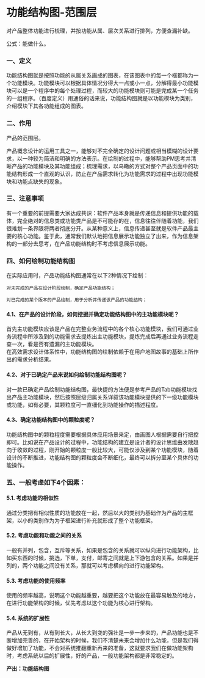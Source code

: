 # 功能结构图-范围层

对产品整体功能进行梳理，并按功能从属、层次关系进行排列，方便查漏补缺。

公式：能做什么。

<a name="GuftZ"></a>
### 一、定义
功能结构图就是按照功能的从属关系画成的图表，在该图表中的每一个框都称为一个功能模块。功能模块可以根据具体情况分得大一点或小一点，分解得最小功能模块可以是一个程序中的每个处理过程，而较大的功能模块则可能是完成某一个任务的一组程序。（百度定义）用通俗的话来说，功能结构图就是以功能模块为类别，介绍模块下其各功能组成的图表。

<a name="D1ct6"></a>
### 二、作用
产品的范围层。

产品概念设计的运用工具之一，能够对不完全确定的设计问题或相当模糊的设计要求，以一种较为简洁和明确的方法表示。在绘制的过程中，能够帮助PM思考并清晰产品的功能模块及其功能组成；梳理需求，以鸟瞰的方式对整个产品页面中的功能结构形成一个直观的认识，防止在产品需求转化为功能需求的过程中出现功能模块和功能点缺失的现象。

<a name="RH9VU"></a>
### 三、注意事项
有一个重要的前提需要大家达成共识：软件产品本身就是传递信息和提供功能的载体，完全绝对的信息类或功能类产品是不可能存的在，信息往往伴随着功能，我们很难划一条界限将两者彻底分开。从某种意义上，信息传递甚至就是软件产品最主要的核心功能。鉴于此，通常我们默认地把信息展示功能独立了出来，作为信息架构的一部分去思考，在产品功能结构时不考虑信息展示功能。

<a name="8BqKy"></a>
### 四、如何绘制功能结构图
在实际应用时，产品功能结构图通常在以下2种情况下绘制：

```
对未完成的产品在设计阶段绘制，确定产品功能结构；

对已完成的某个版本的产品绘制，用于分析并传递该产品的功能结构；
```

<a name="gtlSh"></a>
#### 4.1、在产品的设计阶段，如何挖掘并确定功能结构图中的主功能模块呢？
首先主功能模块应该是产品在完整业务流程中的各个核心功能模块，我们可通过业务流程中所涉及到的功能需求去提炼出主功能模块，提炼完成后再通过业务流程走查一次，看是否有遗漏的主功能模块。<br />在高效需求设计体系性中，功能结构图的绘制依赖于在用户地图故事的基础上所作出的需求分析结果。

<a name="JWjq9"></a>
#### 4.2、对于已确定产品来说如何绘制功能结构图呢？
对一款已确定产品绘制功能结构图，最快捷的方法便是参考产品的Tab功能模块找出产品主功能模块，然后按照层级归属关系详叙该功能模块提供的下一级功能模块或功能，如有必要，其颗粒度可一直细化到功能操作的描述程度。

<a name="l8HHk"></a>
#### 4.3、确定功能结构图中的颗粒度呢？
功能结构图中的颗粒程度需要根据具体应用场景来定，由画图人根据需要自行把控即可。比如说在产品设计的过程中，功能结构的建立是设计者的设计思维由发散趋向于收敛的过程，刚开始的颗粒度一般比较大，可能仅涉及到某个功能模块，随着设计的不断推进，功能结构图的颗粒度会不断细化，最终可以拆分至某个具体的功能操作。

<a name="nADk3"></a>
### 五、一般考虑如下4个因素：
<a name="8uFfe"></a>
#### 5.1. 考虑功能的相似性
通过分类把有相似性质的功能放在一起，然后以大的类别为基础作为产品的主框架，以小的类别作为为子框架进行补充就形成了整个功能框架。

<a name="PlMm6"></a>
#### 5.2. 考虑功能和功能之间的关系
一般有并列，包含，互斥等关系，如果是包含的关系就可以纵向进行功能架构，比如买东西的时候，挑选，下单，支付，邮寄之间就是上下游包含的关系。如果是并列的，两个功能之间没有关系，那就可以考虑横向的进行功能架构。

<a name="L0cgI"></a>
#### 5.3. 考虑功能的使用频率
使用的频率越高，说明这个功能越重要，越要把这个功能放在最容易触及的地方，在进行功能架构的时候，优先考虑以这个功能为核心进行架构。

<a name="hecmC"></a>
#### 5.4. 系统的扩展性
产品从无到有，从有到长大，从长大到变的强壮是一步一步来的，产品功能也是不断增加完善的，在开始架构的时候，我们不清楚未来会增加什么功能，但是我们得做好增加了功能，不会对系统推翻重新再来的准备，这就要求我们在做功能架构时，考虑系统以后的扩展性，好的产品，一般功能架构都是非常稳定的。


**产出：功能结构图**
